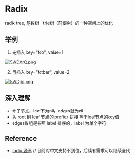# Radix

radix tree, 基数树，trie树（前缀树）的一种空间上的优化

## 举例

1. 先插入 key="foo", value=1

[![5WDXrQ.png](https://z3.ax1x.com/2021/10/24/5WDXrQ.png)](https://imgtu.com/i/5WDXrQ)

2. 再插入 key="fotbar", value=2

[![5WDjbj.png](https://z3.ax1x.com/2021/10/24/5WDjbj.png)](https://imgtu.com/i/5WDjbj)

## 深入理解

- 叶子节点，leaf不为nil，edges就为nil
- 从 root 到 leaf 节点的 prefiex 拼接 等于leaf节点的key值
- edges数组是按照 label 排序的，label 为单个字符

## Reference

- [radix 源码](https://github.com/Draymonders/radix) // 目前对中文支持不到位，后续有需求可以继续迭代
